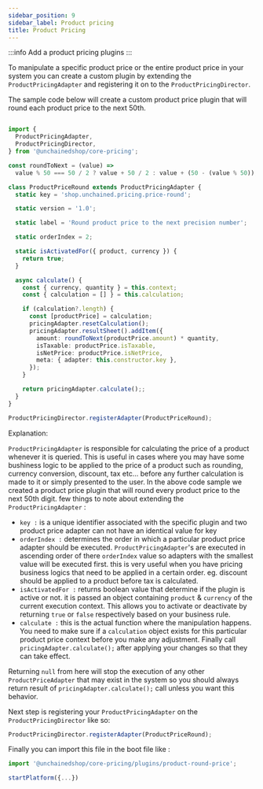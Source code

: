 ```yaml
---
sidebar_position: 9
sidebar_label: Product pricing
title: Product Pricing
---
```

:::info
Add a product pricing plugins
:::



To manipulate a specific product price or the entire product price in your system you can create a custom plugin by extending
the `ProductPricingAdapter` and registering it on to the `ProductPricingDirector`.

The sample code below will create a custom product price plugin that will round each product price to the next 50th.

```typescript

import {
  ProductPricingAdapter,
  ProductPricingDirector,
} from '@unchainedshop/core-pricing';

const roundToNext = (value) =>
  value % 50 === 50 / 2 ? value + 50 / 2 : value + (50 - (value % 50));

class ProductPriceRound extends ProductPricingAdapter {
  static key = 'shop.unchained.pricing.price-round';

  static version = '1.0';

  static label = 'Round product price to the next precision number';

  static orderIndex = 2;

  static isActivatedFor({ product, currency }) {
    return true;
  }

  async calculate() {
    const { currency, quantity } = this.context;
    const { calculation = [] } = this.calculation;

    if (calculation?.length) {
      const [productPrice] = calculation;
      pricingAdapter.resetCalculation();
      pricingAdapter.resultSheet().addItem({
        amount: roundToNext(productPrice.amount) * quantity,
        isTaxable: productPrice.isTaxable,
        isNetPrice: productPrice.isNetPrice,
        meta: { adapter: this.constructor.key },
      });
    }

    return pricingAdapter.calculate();;
  }
}

ProductPricingDirector.registerAdapter(ProductPriceRound);
```

Explanation:

`ProductPricingAdapter` is responsible for calculating the price of a product whenever it is queried. This is useful in cases where you may have some bushiness logic to be applied to the price of a product such as rounding, currency conversion, discount, tax etc... before any further calculation is made to it or simply presented to the user.
In the above code sample we created a product price plugin that will round every product price to the next 50th digit.
few things to note about extending the `ProductPricingAdapter` :

- `key :` is a unique identifier associated with the specific plugin and two product price adapter can not have an identical value for key
- `orderIndex :` determines the order in which a particular product price adapter should be executed. `ProductPricingAdapter`'s are executed in ascending order of there `orderIndex` value so adapters with the smallest value will be executed first. this is very useful when you have pricing business logics that need to be applied in a certain order. eg. discount should be applied to a product before tax is calculated.
- `isActivatedFor :` returns boolean value that determine if the plugin is active or not. it is passed an object containing `product` & `currency` of the current execution context. This allows you to activate or deactivate by returning `true` or `false` respectively based on your business rule.
- `calculate :` this is the actual function where the manipulation happens. You need to make sure if a `calculation` object exists for this particular product price context before you make any adjustment. Finally call `pricingAdapter.calculate();` after applying your changes so that they can take effect.

Returning `null` from here will stop the execution of any other `ProductPriceAdapter` that may exist in the system so you should always return result of `pricingAdapter.calculate();` call unless you want this behavior.

Next step is registering your `ProductPricingAdapter` on the `ProductPricingDirector` like so:

```typescript
ProductPricingDirector.registerAdapter(ProductPriceRound);
```

Finally you can import this file in the boot file like :

```typescript
import '@unchainedshop/core-pricing/plugins/product-round-price';

startPlatform({...})
```

